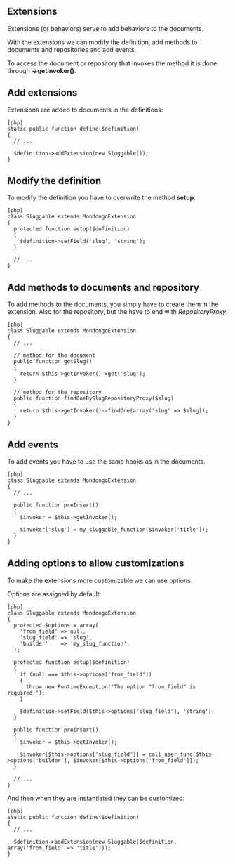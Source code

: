 Extensions
-----------

Extensions (or behaviors) serve to add behaviors to the documents.

With the extensions we can modify the definition, add methods to documents and repositories and add events.

To access the document or repository that invokes the method it is done through **->getInvoker()**.

Add extensions
------------------

Extensions are added to documents in the definitions:

    [php]
    static public function define($definition)
    {
      // ...

      $definition->addExtension(new Sluggable());
    }

Modify the definition
-----------------------

To modify the definition you have to overwrite the method **setup**:

    [php]
    class Sluggable extends MondongoExtension
    {
      protected function setup($definition)
      {
        $definition->setField('slug', 'string');
      }

      // ...
    }

Add methods to documents and repository
-----------------------------------------

To add methods to the documents, you simply have to create them in the extension. Also for the repository, but the have to end with  *RepositoryProxy*.

    [php]
    class Sluggable extends MondongoExtension
    {
      // ...

      // method for the document
      public function getSlug()
      {
        return $this->getInvoker()->get('slug');
      }

      // method for the repository
      public function findOneBySlugRepositoryProxy($slug)
      {
        return $this->getInvoker()->findOne(array('slug' => $slug));
      }
    }

Add events
--------------

To add events you have to use the same hooks as in the documents.

    [php]
    class Sluggable extends MondongoExtension
    {
      // ...

      public function preInsert()
      {
        $invoker = $this->getInvoker();

        $invoker['slug'] = my_sluggable_function($invoker['title']);
      }
    }

Adding options to allow customizations
----------------------------------------------

To make the extensions more customizable we can use options.

Options are assigned by default:

    [php]
    class Sluggable extends MondongoExtension
    {
      protected $options = array(
        'from_field' => null,
        'slug_field' => 'slug',
        'builder'    => 'my_slug_function',
      );

      protected function setup($definition)
      {
        if (null === $this->options['from_field'])
        {
          throw new RuntimeException('The option "from_field" is required.');
        }

        $definition->setField($this->options['slug_field'], 'string');
      }

      public function preInsert()
      {
        $invoker = $this->getInvoker();

        $invoker[$this->options['slug_field']] = call_user_func($this->options['builder'], $invoker[$this->options['from_field']]);
      }

      // ...
    }

And then when they are instantiated they can be customized:

    [php]
    static public function define($definition)
    {
      // ...

      $definition->addExtension(new Sluggable($definition, array('from_field' => 'title')));
    }
